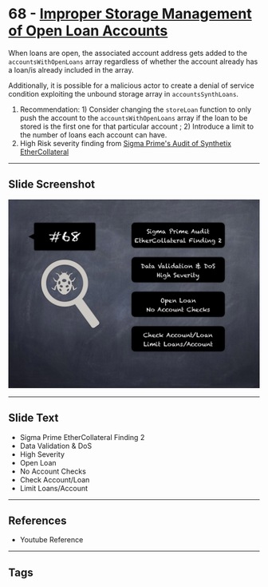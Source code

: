 
# 68 - [Improper Storage Management of Open Loan Accounts](./Improper%20Storage%20Management%20of%20Open%20Loan%20Accounts.md)

When loans are open, the associated account address gets added to the `accountsWithOpenLoans` array regardless of whether the account already has a loan/is already included in the array. 

Additionally, it is possible for a malicious actor to create a denial of service condition exploiting the unbound storage array in `accountsSynthLoans`. 

1. Recommendation: 1) Consider changing the `storeLoan` function to only push the account to the `accountsWithOpenLoans` array if the loan to be stored is the first one for that particular account ; 2) Introduce a limit to the number of loans each account can have.
2. High Risk severity finding from [Sigma Prime's Audit of Synthetix EtherCollateral](https://github.com/sigp/public-audits/blob/master/synthetix/ethercollateral/review.pdf)
___
## Slide Screenshot
![068.png](../../images/7.%20Audit%20Findings%20101/068.png)
___
## Slide Text
- Sigma Prime EtherCollateral Finding 2
- Data Validation & DoS
- High Severity
- Open Loan
- No Account Checks
- Check Account/Loan
- Limit Loans/Account
___
## References
- Youtube Reference
___
## Tags
